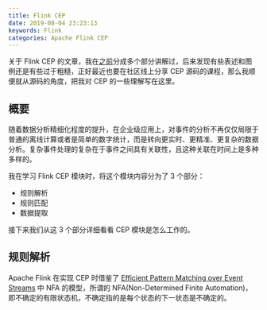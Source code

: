 ```yaml
---
title: Flink CEP
date: 2019-08-04 23:23:13
keywords: Flink
categories: Apache Flink CEP
---
```


关于 Flink CEP 的文章，我在[之前](http://www.liaojiayi.com/categories/Apache-Flink-CEP/)分成多个部分讲解过，后来发现有些表述和图例还是有些过于粗糙，正好最近也要在社区线上分享 CEP 源码的课程，那么我顺便就从源码的角度，把我对 CEP 的一些理解写在这里。


## 概要

随着数据分析精细化程度的提升，在企业级应用上，对事件的分析不再仅仅局限于普通的离线计算或者是简单的数字统计，而是转向更实时、更精准、更复杂的数据分析。复杂事件处理的复杂在于事件之间具有关联性，且这种关联在时间上是多种多样的。

我在学习 Flink CEP 模块时，将这个模块内容分为了 3 个部分：

* 规则解析
* 规则匹配
* 数据提取

接下来我们从这 3 个部分详细看看 CEP 模块是怎么工作的。

## 规则解析

Apache Flink 在实现 CEP 时借鉴了 [Efficient Pattern Matching over Event Streams](https://people.cs.umass.edu/~yanlei/publications/sase-sigmod08.pdf) 中 NFA 的模型，所谓的 NFA(Non-Determined Finite Automation)，即不确定的有限状态机，不确定指的是每个状态的下一状态是不确定的。




